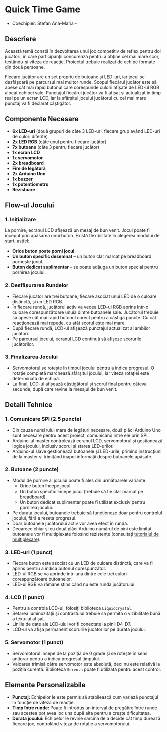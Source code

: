 # Quick Time Game
- Coechipier: Stefan Ana-Maria -

## Descriere
Această temă constă în dezvoltarea unui joc competitiv de reflex pentru doi jucători, în care participanții concurează pentru a obține cel mai mare scor, testându-și viteza de reacție. Proiectul trebuie realizat de echipe formate din două persoane.

Fiecare jucător are un set propriu de butoane și LED-uri, iar jocul se desfășoară pe parcursul mai multor runde. Scopul fiecărui jucător este să apese cât mai rapid butonul care corespunde culorii afișate de LED-ul RGB alocat echipei sale. Punctajul fiecărui jucător va fi afișat și actualizat în timp real pe un ecran LCD, iar la sfârșitul jocului jucătorul cu cel mai mare punctaj va fi declarat câștigător.

## Componente Necesare
- **6x LED-uri** (două grupuri de câte 3 LED-uri, fiecare grup având LED-uri de culori diferite)
- **2x LED RGB** (câte unul pentru fiecare jucător)
- **7x butoane** (câte 3 pentru fiecare jucător)
- **1x ecran LCD**
- **1x servomotor**
- **2x breadboard**
- **Fire de legătură**
- **2x Arduino Uno**
- **1x buzzer**
- **1x potentiometru**
- **Rezistoare**

## Flow-ul Jocului
### 1. Inițializare
La pornire, ecranul LCD afișează un mesaj de bun venit. Jocul poate fi început prin apăsarea unui buton. Există flexibilitate în alegerea modului de start, astfel:

- **Orice buton poate porni jocul.**
- **Un buton specific desemnat** – un buton clar marcat pe breadboard pornește jocul.
- **Buton dedicat suplimentar** – se poate adăuga un buton special pentru pornirea jocului.

### 2. Desfășurarea Rundelor
- Fiecare jucător are trei butoane, fiecare asociat unui LED de o culoare distinctă, și un LED RGB.
- În fiecare rundă, jucătorul activ va vedea LED-ul RGB aprins într-o culoare corespunzătoare unuia dintre butoanele sale. Jucătorul trebuie să apese cât mai rapid butonul corect pentru a câștiga puncte. Cu cât reacționează mai repede, cu atât scorul este mai mare.
- După fiecare rundă, LCD-ul afișează punctajul actualizat al ambilor jucători.
- Pe parcursul jocului, ecranul LCD continuă să afișeze scorurile jucătorilor.

### 3. Finalizarea Jocului
- Servomotorul se rotește în timpul jocului pentru a indica progresul. O rotație completă marchează sfârșitul jocului, iar viteza rotației este determinată de echipă.
- La final, LCD-ul afișează câștigătorul și scorul final pentru câteva secunde, după care revine la mesajul de bun venit.

## Detalii Tehnice
### 1. Comunicare SPI (2.5 puncte)
- Din cauza numărului mare de legături necesare, două plăci Arduino Uno sunt necesare pentru acest proiect, comunicând între ele prin SPI.
- Arduino-ul master controlează ecranul LCD, servomotorul și gestionează logica jocului, inclusiv scorul și starea LED-urilor.
- Arduino-ul slave gestionează butoanele și LED-urile, primind instrucțiuni de la master și trimițând înapoi informații despre butoanele apăsate.

### 2. Butoane (2 puncte)
- Modul de pornire al jocului poate fi ales din următoarele variante:
  - Orice buton începe jocul.
  - Un buton specific începe jocul (trebuie să fie clar marcat pe breadboard).
  - Un buton dedicat suplimentar poate fi utilizat exclusiv pentru pornirea jocului.
- Pe durata jocului, butoanele trebuie să funcționeze doar pentru controlul jocului, fără a reseta progresul.
- Doar butoanele jucătorului activ vor avea efect în rundă.
- Deoarece chiar și cu două plăci Arduino numărul de pini este limitat, butoanele vor fi multiplexate folosind rezistențe (consultați [tutorialul de multiplexare](https://www.youtube.com/watch?v=Y23vMfynUJ0)).

### 3. LED-uri (1 punct)
- Fiecare buton este asociat cu un LED de culoare distinctă, care va fi aprins pentru a indica butonul corespunzător.
- LED-ul RGB se va aprinde într-una dintre cele trei culori corespunzătoare butoanelor.
- LED-ul RGB va rămâne stins când nu este runda jucătorului.

### 4. LCD (1 punct)
- Pentru a controla LCD-ul, folosiți biblioteca `LiquidCrystal`.
- Setarea luminozității și contrastului trebuie să permită o vizibilitate bună a textului afișat.
- Liniile de date ale LCD-ului vor fi conectate la pinii D4-D7.
- LCD-ul va afișa permanent scorurile jucătorilor pe durata jocului.

### 5. Servomotor (1 punct)
- Servomotorul începe de la poziția de 0 grade și se rotește în sens antiorar pentru a indica progresul timpului.
- Valoarea trimisă către servomotor este absolută, deci nu este relativă la poziția curentă. Biblioteca `Servo.h` poate fi utilizată pentru acest control.

## Elemente Personalizabile
- **Punctaj:** Echipelor le este permis să stabilească cum variază punctajul în funcție de viteza de reacție.
- **Timp între runde:** Poate fi introdus un interval de pregătire între runde sau acestea pot avea loc una după alta pentru a crește dificultatea.
- **Durata jocului:** Echipelor le revine sarcina de a decide cât timp durează fiecare joc, controlând viteza de rotație a servomotorului.

